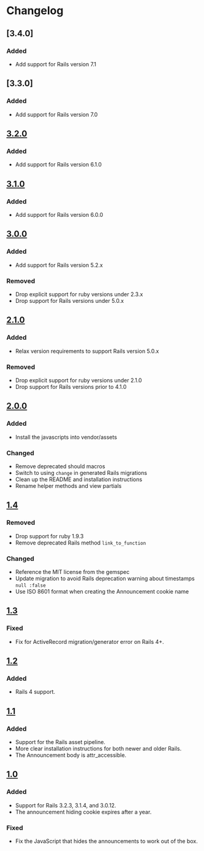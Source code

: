 # Changelog

## [3.4.0]

### Added

- Add support for Rails version 7.1

## [3.3.0]

### Added

- Add support for Rails version 7.0

## [3.2.0]

### Added

- Add support for Rails version 6.1.0

## [3.1.0]

### Added

- Add support for Rails version 6.0.0

## [3.0.0]

### Added

- Add support for Rails version 5.2.x

### Removed

- Drop explicit support for ruby versions under 2.3.x
- Drop support for Rails versions under 5.0.x

## [2.1.0]

### Added

- Relax version requirements to support Rails version 5.0.x

### Removed

- Drop explicit support for ruby versions under 2.1.0
- Drop support for Rails versions prior to 4.1.0

## [2.0.0]

### Added

- Install the javascripts into vendor/assets

### Changed

- Remove deprecated should macros
- Switch to using `change` in generated Rails migrations
- Clean up the README and installation instructions
- Rename helper methods and view partials

## [1.4]

### Removed

- Drop support for ruby 1.9.3
- Remove deprecated Rails method `link_to_function`

### Changed

- Reference the MIT license from the gemspec
- Update migration to avoid Rails deprecation warning about timestamps `null :false`
- Use ISO 8601 format when creating the Announcement cookie name

## [1.3]

### Fixed

- Fix for ActiveRecord migration/generator error on Rails 4+.

## [1.2]

### Added

- Rails 4 support.

## [1.1]

### Added

- Support for the Rails asset pipeline.
- More clear installation instructions for both newer and older Rails.
- The Announcement body is attr_accessible.

## [1.0]

### Added

- Support for Rails 3.2.3, 3.1.4, and 3.0.12.
- The announcement hiding cookie expires after a year.

### Fixed

- Fix the JavaScript that hides the announcements to work out of the box.

[3.2.0]: https://github.com/thoughtbot/paul_revere/compare/v3.1.0...v3.2.0
[3.1.0]: https://github.com/thoughtbot/paul_revere/compare/v3.0.0...v3.1.0
[3.0.0]: https://github.com/thoughtbot/paul_revere/compare/v2.1.0...v3.0.0
[2.1.0]: https://github.com/thoughtbot/paul_revere/compare/v2.0.0...v2.1.0
[2.0.0]: https://github.com/thoughtbot/paul_revere/compare/v1.4...v2.0.0
[1.4]: https://github.com/thoughtbot/paul_revere/compare/v1.3...v1.4
[1.3]: https://github.com/thoughtbot/paul_revere/compare/v1.2...v1.3
[1.2]: https://github.com/thoughtbot/paul_revere/compare/v1.1...v1.2
[1.1]: https://github.com/thoughtbot/paul_revere/compare/v1.0...v1.1
[1.0]: https://github.com/thoughtbot/paul_revere/compare/v0.2.1...v1.0
